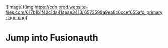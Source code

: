 ![Image])(img https://cdn.prod.website-files.com/617b1b1f42c1da41aeae3413/6573599a9ea8c6ccef655afd_primary-logo.png)

# Jump into Fusionauth
